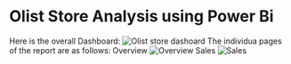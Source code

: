 # Olist Store Analysis using Power Bi 
Here is the overall Dashboard:
![Olist store dashoard](https://github.com/HajiraHaja/Olist-Store-Analysis---PowerBi/assets/166501265/35968517-78ba-45ed-b9a4-e0653da0449f)
The individua pages of the report are as follows:
Overview
![Overview](https://github.com/HajiraHaja/Olist-Store-Analysis---PowerBi/assets/166501265/1446401d-a5e5-4813-a7a5-2eb50026434b)
Sales 
![Sales](https://github.com/HajiraHaja/Olist-Store-Analysis---PowerBi/assets/166501265/495fa2e6-8faa-4c6b-b5d7-f612f9996c89)
